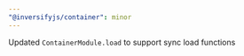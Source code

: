 ```yaml
---
"@inversifyjs/container": minor
---
```


Updated `ContainerModule.load` to support sync load functions
